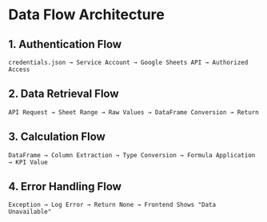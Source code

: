 # Data Flow Architecture

## 1. Authentication Flow
```
credentials.json → Service Account → Google Sheets API → Authorized Access
```

## 2. Data Retrieval Flow
```
API Request → Sheet Range → Raw Values → DataFrame Conversion → Return
```

## 3. Calculation Flow
```
DataFrame → Column Extraction → Type Conversion → Formula Application → KPI Value
```

## 4. Error Handling Flow
```
Exception → Log Error → Return None → Frontend Shows "Data Unavailable"
```
